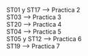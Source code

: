 ST01 y ST17 --> Practica 2  
ST03 --> Practica 3  
ST20 --> Practica 4  
ST04 --> Practica 5  
ST05 y ST12 --> Practica 6  
ST19 --> Practica 7
